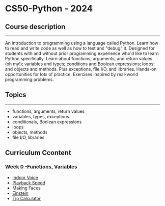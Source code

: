 # CS50-Python - 2024

## Course description
---------------------------

An introduction to programming using a language called Python. Learn how to read and write code as well as how to test and "debug" it. Designed for students with and without prior programming experience who'd like to learn Python specifically. Learn about functions, arguments, and return values (oh my!); variables and types; conditions and Boolean expressions; loops; and objects and methods. Plus exceptions, file I/O, and libraries. Hands-on opportunities for lots of practice. Exercises inspired by real-world programming problems.

## Topics
-----------------------------

- functions, arguments, return values
- variables, types, exceptions
- conditionals, Boolean expressions
- loops
- objects, methods
- file I/O, libraries

## Curriculum Ccontent

### [Week 0 -Functions, Variables](https://cs50.harvard.edu/python/2022/weeks/0/)
- [Indoor Voice](https://github.com/TassioCarmo/CS50-Python/tree/main/Week%200%20-%20Functions%2C%20Variables/indoor)
- [Playback Speed](https://github.com/TassioCarmo/CS50-Python/tree/main/Week%200%20-%20Functions%2C%20Variables/playback)
- Making Faces
- [Einstein](https://github.com/TassioCarmo/CS50-Python/tree/main/Week%200%20-%20Functions%2C%20Variables/einstein)
- [Tip Calculator](https://github.com/TassioCarmo/CS50-Python/tree/main/Week%200%20-%20Functions%2C%20Variables/tip)
